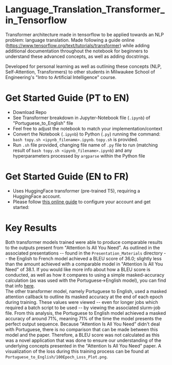 # Language_Translation_Transformer_in_Tensorflow
Transformer architecture made in tensorflow to be applied towards an NLP problem: language translation. Made following a guide online (https://www.tensorflow.org/text/tutorials/transformer) while adding additional documentation throughout the notebook for beginners to understand these advanced concepts, as well as adding docstrings.

Developed for personal learning as well as outlining these concepts (NLP, Self-Attention, Transformers) to other students in Milwaukee School of Engineering's "Intro to Artificial Intelligence" course.

# Get Started Guide (PT to EN)
- Download Repo
- See Transformer breakdown in Jupyter-Notebook file (`.ipynb`) of "Portuguese_to_English" file
- Feel free to adjust the notebook to match your implementation/context
- Convert the Notebook (`.ipynb`) to Python (`.py`) running the command: `bash topy.sh <ipynb_filename>.ipynb`. `topy.sh` is provided.
- Run `.sh` file provided, changing file name of `.py` file to run (matching result of `bash topy.sh <ipynb_filename>.ipynb`) and any hyperparameters processed by `argparse` within the Python file

# Get Started Guide (EN to FR)
- Uses HuggingFace transformer (pre-trained T5), requiring a HuggingFace account.
- Please follow [this online guide](https://huggingface.co/docs/transformers/tasks/translation#inference) to configure your account and get started: 

# Key Results
Both transformer models trained were able to produce comparable results to the outputs present from "Attention Is All You Need". As outlined in the associated presentations -- found in the `Presentation_Materials` directory -- the English to French model achieved a BLEU score of 36.0; slightly less than the amount achieved with a comparable model in "Attention Is All You Need" of 38.1. If you would like more info about how a BLEU score is conducted, as well as how it compares to using a simple masked-accuracy calculation (as was used with the Portuguese->English model), you can find that info [here](https://www.youtube.com/watch?v=-UqDljMymMg).<br/>
The other transformer model, namely Portuguese to English, used a masked attention callback to outline its masked accuracy at the end of each epoch during training. These values were viewed -- even for longer jobs which required a batch script to be used -- by viewing the associated slurm-job file. From this analysis, the Portuguese to English model achieved a masked accuracy of around 71%, meaning 71% of the time the model presents the perfect output sequence. Because "Attention Is All You Need" didn't deal with Portuguese, there is no comparison that can be made between this model and the paper. Therefore, a BLEU score was not calculated as this was a novel application that was done to ensure our understanding of the underlying concepts presented in the "Attention Is All You Need" paper. A visualization of the loss during this training process can be found at `Portuguese_to_English/100Epoch_Loss_Plot.png`.
